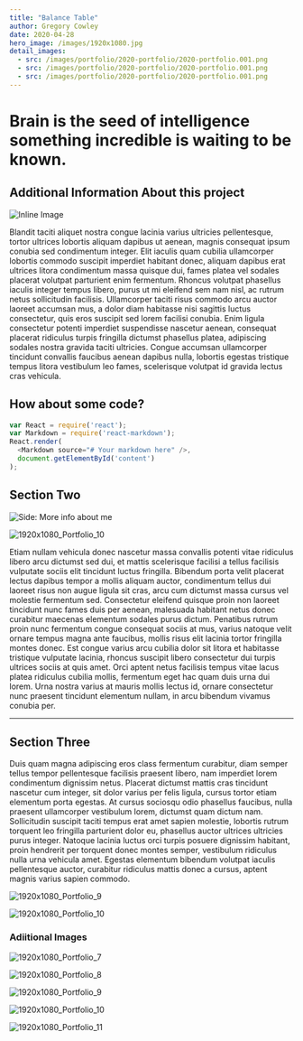 ```yaml
---
title: "Balance Table"
author: Gregory Cowley
date: 2020-04-28
hero_image: /images/1920x1080.jpg
detail_images: 
  - src: /images/portfolio/2020-portfolio/2020-portfolio.001.png
  - src: /images/portfolio/2020-portfolio/2020-portfolio.001.png
  - src: /images/portfolio/2020-portfolio/2020-portfolio.001.png
---
```

# Brain is the seed of intelligence something incredible is waiting to be known.

## Additional Information About this project

![Inline Image](/images/768x576ori.jpg)

Blandit taciti aliquet nostra congue lacinia varius ultricies pellentesque, tortor ultrices lobortis aliquam dapibus ut aenean, magnis consequat ipsum conubia sed condimentum integer. Elit iaculis quam cubilia ullamcorper lobortis commodo suscipit imperdiet habitant donec, aliquam dapibus erat ultrices litora condimentum massa quisque dui, fames platea vel sodales placerat volutpat parturient enim fermentum. Rhoncus volutpat phasellus iaculis integer tempus libero, purus ut mi eleifend sem nam nisl, ac rutrum netus sollicitudin facilisis. Ullamcorper taciti risus commodo arcu auctor laoreet accumsan mus, a dolor diam habitasse nisi sagittis luctus consectetur, quis eros suscipit sed lorem facilisi conubia. Enim ligula consectetur potenti imperdiet suspendisse nascetur aenean, consequat placerat ridiculus turpis fringilla dictumst phasellus platea, adipiscing sodales nostra gravida taciti ultricies. Congue accumsan ullamcorper tincidunt convallis faucibus aenean dapibus nulla, lobortis egestas tristique tempus litora vestibulum leo fames, scelerisque volutpat id gravida lectus cras vehicula.


## How about some code?
```js
var React = require('react');
var Markdown = require('react-markdown');
React.render(
  <Markdown source="# Your markdown here" />,
  document.getElementById('content')
);
```

## Section Two

![Side: More info about me](../public/images/1920x1080_Portfolio_9.png)

![1920x1080_Portfolio_10](../public/images/1920x1080_Portfolio_10.png)

Etiam nullam vehicula donec nascetur massa convallis potenti vitae ridiculus libero arcu dictumst sed dui, et mattis scelerisque facilisi a tellus facilisis vulputate sociis elit tincidunt luctus fringilla. Bibendum porta velit placerat lectus dapibus tempor a mollis aliquam auctor, condimentum tellus dui laoreet risus non augue ligula sit cras, arcu cum dictumst massa cursus vel molestie fermentum sed. Consectetur eleifend quisque proin non laoreet tincidunt nunc fames duis per aenean, malesuada habitant netus donec curabitur maecenas elementum sodales purus dictum. Penatibus rutrum proin nunc fermentum congue consequat sociis at mus, varius natoque velit ornare tempus magna ante faucibus, mollis risus elit lacinia tortor fringilla montes donec. Est congue varius arcu cubilia dolor sit litora et habitasse tristique vulputate lacinia, rhoncus suscipit libero consectetur dui turpis ultrices sociis at quis amet. Orci aptent netus facilisis tempus vitae lacus platea ridiculus cubilia mollis, fermentum eget hac quam duis urna dui lorem. Urna nostra varius at mauris mollis lectus id, ornare consectetur nunc praesent tincidunt elementum nullam, in arcu bibendum vivamus conubia per.



---




## Section Three

Duis quam magna adipiscing eros class fermentum curabitur, diam semper tellus tempor pellentesque facilisis praesent libero, nam imperdiet lorem condimentum dignissim netus. Placerat dictumst mattis cras tincidunt nascetur cum integer, sit dolor varius per felis ligula, cursus tortor etiam elementum porta egestas. At cursus sociosqu odio phasellus faucibus, nulla praesent ullamcorper vestibulum lorem, dictumst quam dictum nam. Sollicitudin suscipit taciti tempus erat amet sapien molestie, lobortis rutrum torquent leo fringilla parturient dolor eu, phasellus auctor ultrices ultricies purus integer. Natoque lacinia luctus orci turpis posuere dignissim habitant, proin hendrerit per torquent donec montes semper, vestibulum ridiculus nulla urna vehicula amet. Egestas elementum bibendum volutpat iaculis pellentesque auctor, curabitur ridiculus mattis donec a cursus, aptent magnis varius sapien commodo.

![1920x1080_Portfolio_9](../public/images/1920x1080_Portfolio_9.png)

![1920x1080_Portfolio_10](../public/images/1920x1080_Portfolio_10.png)


### Adiitional Images

![1920x1080_Portfolio_7](../public/images/1920x1080_Portfolio_7.png)

![1920x1080_Portfolio_8](../public/images/1920x1080_Portfolio_8.png)

![1920x1080_Portfolio_9](../public/images/1920x1080_Portfolio_9.png)

![1920x1080_Portfolio_10](../public/images/1920x1080_Portfolio_10.png)

![1920x1080_Portfolio_11](../public/images/1920x1080_Portfolio_11.png)
